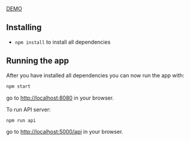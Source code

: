 [DEMO](https://warm-waters-45108.herokuapp.com)

## Installing

* `npm install` to install all dependencies

## Running the app

After you have installed all dependencies you can now run the app with:
```bash
npm start
```

go to [http://localhost:8080](http://localhost:8080) in your browser.


To run API server:
```bash
npm run api
```

go to [http://localhost:5000/api](http://localhost:5000/api) in your browser.
